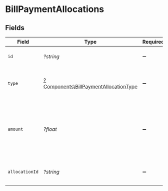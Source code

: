 # BillPaymentAllocations


## Fields

| Field                                                                                                   | Type                                                                                                    | Required                                                                                                | Description                                                                                             | Example                                                                                                 |
| ------------------------------------------------------------------------------------------------------- | ------------------------------------------------------------------------------------------------------- | ------------------------------------------------------------------------------------------------------- | ------------------------------------------------------------------------------------------------------- | ------------------------------------------------------------------------------------------------------- |
| `id`                                                                                                    | *?string*                                                                                               | :heavy_minus_sign:                                                                                      | A unique identifier for an object.                                                                      | 12345                                                                                                   |
| `type`                                                                                                  | [?Components\BillPaymentAllocationType](../../Models/Components/BillPaymentAllocationType.md)           | :heavy_minus_sign:                                                                                      | Type of entity this payment should be attributed to.                                                    | bill                                                                                                    |
| `amount`                                                                                                | *?float*                                                                                                | :heavy_minus_sign:                                                                                      | Amount of payment that should be attributed to this allocation. If null, the total_amount will be used. | 49.99                                                                                                   |
| `allocationId`                                                                                          | *?string*                                                                                               | :heavy_minus_sign:                                                                                      | Unique identifier of the allocation                                                                     | 123456                                                                                                  |